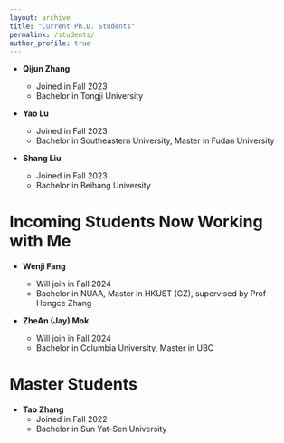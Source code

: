 ```yaml
---
layout: archive
title: "Current Ph.D. Students"
permalink: /students/
author_profile: true
---
```


* **Qijun Zhang**
    * Joined in Fall 2023
    * Bachelor in Tongji University

* **Yao Lu**
    * Joined in Fall 2023
    * Bachelor in Southeastern University, Master in Fudan University

* **Shang Liu**
    * Joined in Fall 2023
    * Bachelor in Beihang University

Incoming Students Now Working with Me
======
* **Wenji Fang**
    * Will join in Fall 2024
    * Bachelor in NUAA, Master in HKUST (GZ), supervised by Prof Hongce Zhang

* **ZheAn (Jay) Mok**
    * Will join in Fall 2024
    * Bachelor in Columbia University, Master in UBC

Master Students
======
* **Tao Zhang**
    * Joined in Fall 2022
    * Bachelor in Sun Yat-Sen University

